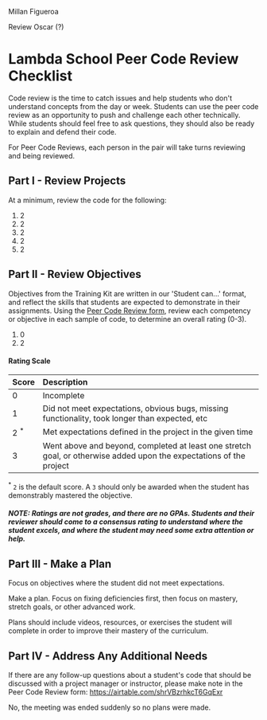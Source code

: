Millan Figueroa

Review Oscar (?)

# Lambda School Peer Code Review Checklist

Code review is the time to catch issues and help students who don't understand concepts from the day or week. Students can use the peer code review as an opportunity to push and challenge each other technically. While students should feel free to ask questions, they should also be ready to explain and defend their code.

For Peer Code Reviews, each person in the pair will take turns reviewing and being reviewed.

## Part I - Review Projects

At a minimum, review the code for the following:

1. 2
2. 2
3. 2
4. 2
5. 2

## Part II - Review Objectives

Objectives from the Training Kit are written in our 'Student can...' format, and reflect the skills that students are expected to demonstrate in their assignments. Using the [Peer Code Review form](https://airtable.com/shrVBzrhkcT6GqExr), review each competency or objective in each sample of code, to determine an overall rating (0-3).

1. 0
2. 2

#### Rating Scale

| Score | Description |
| :-- | :-- |
| 0       				| Incomplete |
| 1       				| Did not meet expectations, obvious bugs, missing functionality, took longer than expected, etc |
| 2 <sup>*</sup>  | Met expectations defined in the project in the given time |
| 3       				| Went above and beyond, completed at least one stretch goal, or otherwise added upon the expectations of the project |

<sup>*</sup> `2` is the default score. A `3` should only be awarded when the student has demonstrably mastered the objective.

##### NOTE: Ratings are not grades, and there are no GPAs. Students and their reviewer should come to a consensus rating to understand where the student excels, and where the student may need some extra attention or help.


## Part III - Make a Plan

Focus on objectives where the student did not meet expectations.

Make a plan. Focus on fixing deficiencies first, then focus on mastery, stretch goals, or other advanced work.

Plans should include videos, resources, or exercises the student will complete in order to improve their mastery of the curriculum.

## Part IV - Address Any Additional Needs

If there are any follow-up questions about a student's code that should be discussed with a project manager or instructor, please make note in the Peer Code Review form: https://airtable.com/shrVBzrhkcT6GqExr

No, the meeting was ended suddenly so no plans were made.